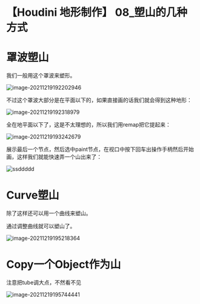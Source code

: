 # 【Houdini 地形制作】 08_塑山的几种方式

# 罩波塑山

我们一般用这个罩波来塑形。

![image-20211219192202946](https://sin998-blog-image.oss-cn-beijing.aliyuncs.com/images/202112191922352.png)

不过这个罩波大部分是在平面以下的，如果直接画的话我们就会得到这种地形：

![image-20211219192318979](https://sin998-blog-image.oss-cn-beijing.aliyuncs.com/images/202112191923953.png)

全在地平面以下了，这是不太理想的，所以我们用remap把它提起来：

![image-20211219193242679](https://sin998-blog-image.oss-cn-beijing.aliyuncs.com/images/202112191932502.png)

展示最后一个节点，然后选中paint节点，在视口中按下回车出操作手柄然后开始画，这样我们就能快速弄一个山出来了：

![ssddddd](https://sin998-blog-image.oss-cn-beijing.aliyuncs.com/images/202112191933202.gif)

# Curve塑山

除了这样还可以用一个曲线来塑山。

通过调整曲线就可以塑山了。

![image-20211219195218364](https://sin998-blog-image.oss-cn-beijing.aliyuncs.com/images/202112191952270.png)

# Copy一个Object作为山

注意把tube调大点，不然看不见

![image-20211219195744441](https://sin998-blog-image.oss-cn-beijing.aliyuncs.com/images/202112191957411.png)